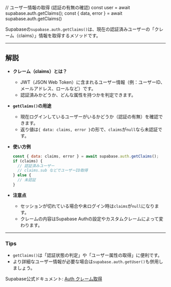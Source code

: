 // ユーザー情報の取得 (認証の有無の確認)
const user = await supabase.auth.getClaims();
const { data, error } = await supabase.auth.getClaims()



Supabaseの`supabase.auth.getClaims()`は、現在の認証済みユーザーの「クレーム（claims）」情報を取得するメソッドです。

---

## 解説

- **クレーム（claims）とは？**
  - JWT（JSON Web Token）に含まれるユーザー情報（例：ユーザーID、メールアドレス、ロールなど）です。
  - 認証済みかどうか、どんな属性を持つかを判定できます。

- **`getClaims()`の用途**
  - 現在ログインしているユーザーがいるかどうか（認証の有無）を確認できます。
  - 返り値は`{ data: claims, error }`の形で、`claims`が`null`なら未認証です。

- **使い方例**
  ```js
  const { data: claims, error } = await supabase.auth.getClaims();
  if (claims) {
    // 認証済みユーザー
    // claims.sub などでユーザーID取得
  } else {
    // 未認証
  }
  ```

- **注意点**
  - セッションが切れている場合や未ログイン時は`claims`が`null`になります。
  - クレームの内容はSupabase Authの設定やカスタムクレームによって変わります。

---

### Tips

- `getClaims()`は「認証状態の判定」や「ユーザー属性の取得」に便利です。
- より詳細なユーザー情報が必要な場合は`supabase.auth.getUser()`も併用しましょう。

Supabase公式ドキュメント:
[Auth クレーム取得](https://supabase.com/docs/reference/javascript/auth-getclaims)

